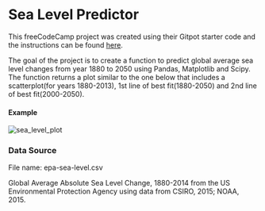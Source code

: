 # Sea Level Predictor 

This freeCodeCamp project was created using their Gitpot starter code and the instructions can be found [here](https://www.freecodecamp.org/learn/data-analysis-with-python/data-analysis-with-python-projects/sea-level-predictor). 

The goal of the project is to create a function to predict global average sea level changes from year 1880 to 2050 using Pandas, Matplotlib and Scipy. The function returns a plot similar to the one below that includes a scatterplot(for years 1880-2013), 1st line of best fit(1880-2050) and 2nd line of best fit(2000-2050).

#### Example
![sea_level_plot](https://github.com/LeopoldineMirtil/sea_level_predictor/assets/141356349/921aa4e5-c2a7-4023-9890-6690ae4ba573)


### Data Source
File name: epa-sea-level.csv

Global Average Absolute Sea Level Change, 1880-2014 from the US Environmental Protection Agency using data from CSIRO, 2015; NOAA, 2015.
